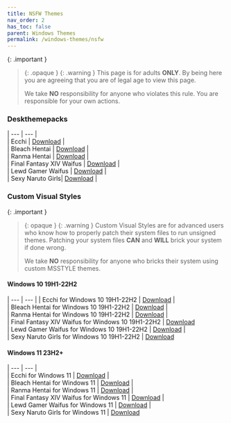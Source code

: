 ```yaml
---
title: NSFW Themes
nav_order: 2
has_toc: false
parent: Windows Themes
permalink: /windows-themes/nsfw
---
```


{: .important }
> {: .opaque }
> {: .warning }
> This page is for adults **ONLY**. By being here you are agreeing that you are of legal age to view this page.
> 
> We take **NO** responsibility for anyone who violates this rule. You are responsible for your own actions.

### Deskthemepacks
 
| --- | --- |   
| Ecchi | [Download][Ecchi] |  
| Bleach Hentai | [Download][BLEACHHentai] |  
| Ranma Hentai | [Download][RanmaHentai] |  
| Final Fantasy XIV Waifus | [Download][FFXIVWaifus] |  
| Lewd Gamer Waifus | [Download][LewdGamerWaifus] |  
| Sexy Naruto Girls| [Download][SexyNarutoGirls] |  

### Custom Visual Styles

{: .important }
> {: opaque }
> {: .warning }
> Custom Visual Styles are for advanced users who know how to properly patch their system files to run unsigned themes. 
> Patching your system files **CAN** and **WILL** brick your system if done wrong.
>
> We take **NO** responsibility for anyone who bricks their system using custom MSSTYLE themes.

#### Windows 10 19H1-22H2
 
| --- | --- |
| Ecchi for Windows 10 19H1-22H2 |  [Download][Win10Ecchi] |  
| Bleach Hentai for Windows 10 19H1-22H2 | [Download][Win10BLEACHHentai] |  
| Ranma Hentai for Windows 10 19H1-22H2 | [Download][Win10RanmaHentai] |  
| Final Fantasy XIV Waifus for Windows 10 19H1-22H2 | [Download][Win10FFXIVWaifus]  
| Lewd Gamer Waifus for Windows 10 19H1-22H2 | [Download][Win10LewdGamerWaifus] |   
| Sexy Naruto Girls for Windows 10 19H1-22H2  | [Download][Win10SexyNarutoGirls] 


#### Windows 11 23H2+

| --- | --- |  
| Ecchi for Windows 11 | [Download][Win11Ecchi] |  
| Bleach Hentai for Windows 11 | [Download][Win11BLEACHHentai] |   
| Ranma Hentai for Windows 11 | [Download][Win11RanmaHentai] |  
| Final Fantasy XIV Waifus for Windows 11 | [Download][Win11FFXIVWaifus] |  
| Lewd Gamer Waifus for Windows 11 | [Download][Win11LewdGamerWaifus] |   
| Sexy Naruto Girls for Windows 11  | [Download][Win11SexyNarutoGirls] 

<!-- ////////////////////////////////////////////////////////////////////////////////////////////////////////////////////// -->

[Win10Ecchi]: /windows-themes/nsfw/msstyle/windows-10/19h1-22h2/Ecchi-for-Windows-10-19H1-22H2
[Win10BLEACHHentai]: /windows-themes/nsfw/msstyle/windows-10/19h1-22h2/BLEACH-Hentai-for-Windows-10-19H1-22H2
[Win10RanmaHentai]: /windows-themes/nsfw/msstyle/windows-10/19h1-22h2/Ranma-Hentai-for-Windows-10-19H1-22H2
[Win10FFXIVWaifus]: /windows-themes/nsfw/msstyle/windows-10/19h1-22h2/Final-Fantasy-XIV-Waifus-for-Windows-10-19H1-22H2
[Win10LewdGamerWaifus]: /windows-themes/nsfw/msstyle/windows-10/19h1-22h2/Lewd-Gamer-Waifus-for-Windows-10-19H1-22H2
[Win10SexyNarutoGirls]: /windows-themes/nsfw/msstyle/windows-10/19h1-22h2/Sexy-Naruto-Girls-for-Windows-10-19H2-22H2

[Win11Ecchi]: /windows-themes/nsfw/msstyle/windows-11/Ecchi-for-Windows-11
[Win11BLEACHHentai]: /windows-themes/nsfw/msstyle/windows-11/BLEACH-Hentai-for-Windows-11
[Win11RanmaHentai]: /windows-themes/nsfw/msstyle/windows-11/Ranma-Hentai-for-Windows-11
[Win11LewdGamerWaifus]: /windows-themes/nsfw/msstyle/windows-11/Lewd-Gamer-Waifus-for-Windows-11
[Win11FFXIVWaifus]: /windows-themes/nsfw/msstyle/windows-11/Final-Fantasy-XIV-Waifus-for-Windows-11
[Win11SexyNarutoGirls]: /windows-themes/nsfw/msstyle/windows-11/Sexy-Naruto-Girls-for-Windows-11

[LewdGamerWaifus]: https://gitlab.com/the-back-room/Themes/-/archive/main/Themes-main.zip?path=Deskthemepacks/NSFW/Lewd-Gamer-Waifus
[FFXIVWaifus]: https://gitlab.com/the-back-room/Themes/-/archive/main/Themes-main.zip?path=Deskthemepacks/NSFW/Final-Fantasy-XIV-Waifus
[SexyNarutoGirls]: https://gitlab.com/the-back-room/Themes/-/archive/main/Themes-main.zip?path=Deskthemepacks/NSFW/Sexy-Naruto-Girls
[Ecchi]: https://gitlab.com/the-back-room/Themes/-/archive/main/Themes-main.zip?path=Deskthemepacks/NSFW/Ecchi
[RanmaHentai]: https://gitlab.com/the-back-room/Themes/-/archive/main/Themes-main.zip?path=Deskthemepacks/NSFW/Ranma-Hentai
[BLEACHHentai]: https://gitlab.com/the-back-room/Themes/-/archive/main/Themes-main.zip?path=Deskthemepacks/NSFW/Bleach-Hentai

<!-- ////////////////////////////////////////////////////////////////////////////////////////////////////////////////////// -->